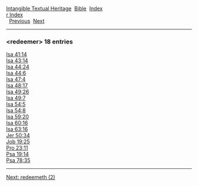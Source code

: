 [Intangible Textual Heritage](../../index)  [Bible](../index) 
[Index](index)   
[r Index](_r_)  
  [Previous](c09248)  [Next](c09250) 

------------------------------------------------------------------------

### &lt;redeemer&gt; 18 entries

[Isa 41:14](../kjv/isa041.htm#014)  
[Isa 43:14](../kjv/isa043.htm#014)  
[Isa 44:24](../kjv/isa044.htm#024)  
[Isa 44:6](../kjv/isa044.htm#006)  
[Isa 47:4](../kjv/isa047.htm#004)  
[Isa 48:17](../kjv/isa048.htm#017)  
[Isa 49:26](../kjv/isa049.htm#026)  
[Isa 49:7](../kjv/isa049.htm#007)  
[Isa 54:5](../kjv/isa054.htm#005)  
[Isa 54:8](../kjv/isa054.htm#008)  
[Isa 59:20](../kjv/isa059.htm#020)  
[Isa 60:16](../kjv/isa060.htm#016)  
[Isa 63:16](../kjv/isa063.htm#016)  
[Jer 50:34](../kjv/jer050.htm#034)  
[Job 19:25](../kjv/job019.htm#025)  
[Pro 23:11](../kjv/pro023.htm#011)  
[Psa 19:14](../kjv/psa019.htm#014)  
[Psa 78:35](../kjv/psa078.htm#035)  

------------------------------------------------------------------------

[Next: redeemeth (2)](c09250)
